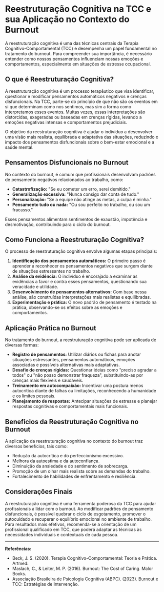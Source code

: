 # Reestruturação Cognitiva na TCC e sua Aplicação no Contexto do Burnout

A reestruturação cognitiva é uma das técnicas centrais da Terapia Cognitivo-Comportamental (TCC) e desempenha um papel fundamental no tratamento do burnout. Para compreender sua importância, é necessário entender como nossos pensamentos influenciam nossas emoções e comportamentos, especialmente em situações de estresse ocupacional.

## O que é Reestruturação Cognitiva?

A reestruturação cognitiva é um processo terapêutico que visa identificar, questionar e modificar pensamentos automáticos negativos e crenças disfuncionais. Na TCC, parte-se do princípio de que não são os eventos em si que determinam como nos sentimos, mas sim a forma como interpretamos esses eventos. Muitas vezes, essas interpretações são distorcidas, exageradas ou baseadas em crenças rígidas, levando a emoções negativas intensas e comportamentos prejudiciais.

O objetivo da reestruturação cognitiva é ajudar o indivíduo a desenvolver uma visão mais realista, equilibrada e adaptativa das situações, reduzindo o impacto dos pensamentos disfuncionais sobre o bem-estar emocional e a saúde mental.

## Pensamentos Disfuncionais no Burnout

No contexto do burnout, é comum que profissionais desenvolvam padrões de pensamento negativos relacionados ao trabalho, como:

- **Catastrofização:** "Se eu cometer um erro, serei demitido."
- **Generalização excessiva:** "Nunca consigo dar conta de tudo."
- **Personalização:** "Se a equipe não atinge as metas, a culpa é minha."
- **Pensamento tudo ou nada:** "Ou sou perfeito no trabalho, ou sou um fracasso."

Esses pensamentos alimentam sentimentos de exaustão, impotência e desmotivação, contribuindo para o ciclo do burnout.

## Como Funciona a Reestruturação Cognitiva?

O processo de reestruturação cognitiva envolve algumas etapas principais:

1. **Identificação dos pensamentos automáticos:** O primeiro passo é aprender a reconhecer os pensamentos negativos que surgem diante de situações estressantes no trabalho.
2. **Análise da evidência:** O indivíduo é encorajado a examinar as evidências a favor e contra esses pensamentos, questionando sua veracidade e utilidade.
3. **Desenvolvimento de pensamentos alternativos:** Com base nessa análise, são construídas interpretações mais realistas e equilibradas.
4. **Experimentação e prática:** O novo padrão de pensamento é testado na prática, observando-se os efeitos sobre as emoções e comportamentos.

## Aplicação Prática no Burnout

No tratamento do burnout, a reestruturação cognitiva pode ser aplicada de diversas formas:

- **Registro de pensamentos:** Utilizar diários ou fichas para anotar situações estressantes, pensamentos automáticos, emoções associadas e possíveis alternativas mais adaptativas.
- **Desafio de crenças rígidas:** Questionar ideias como "preciso agradar a todos" ou "não posso demonstrar fraqueza", substituindo-as por crenças mais flexíveis e saudáveis.
- **Treinamento em autocompaixão:** Incentivar uma postura menos autocrítica diante de falhas ou limitações, reconhecendo a humanidade e os limites pessoais.
- **Planejamento de respostas:** Antecipar situações de estresse e planejar respostas cognitivas e comportamentais mais funcionais.

## Benefícios da Reestruturação Cognitiva no Burnout

A aplicação da reestruturação cognitiva no contexto do burnout traz diversos benefícios, tais como:

- Redução da autocrítica e do perfeccionismo excessivo.
- Melhora da autoestima e da autoconfiança.
- Diminuição da ansiedade e do sentimento de sobrecarga.
- Promoção de um olhar mais realista sobre as demandas do trabalho.
- Fortalecimento de habilidades de enfrentamento e resiliência.

## Considerações Finais

A reestruturação cognitiva é uma ferramenta poderosa da TCC para ajudar profissionais a lidar com o burnout. Ao modificar padrões de pensamento disfuncionais, é possível quebrar o ciclo de esgotamento, promover o autocuidado e recuperar o equilíbrio emocional no ambiente de trabalho. Para resultados mais efetivos, recomenda-se a orientação de um profissional qualificado em TCC, que poderá adaptar as técnicas às necessidades individuais e contextuais de cada pessoa.

---

**Referências:**

- Beck, J. S. (2020). Terapia Cognitivo-Comportamental: Teoria e Prática. Artmed.
- Maslach, C., & Leiter, M. P. (2016). Burnout: The Cost of Caring. Malor Books.
- Associação Brasileira de Psicologia Cognitiva (ABPC). (2023). Burnout e TCC: Estratégias de Intervenção.